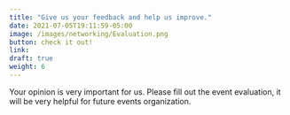 ```yaml
---
title: "Give us your feedback and help us improve."
date: 2021-07-05T19:11:59-05:00
image: /images/networking/Evaluation.png
button: check it out!
link: 
draft: true
weight: 6
---
```


Your opinion is very important for us. Please fill out the event evaluation, it will be very helpful for future events organization.


